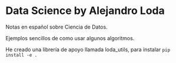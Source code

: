 # Data Science by Alejandro Loda
Notas en español sobre Ciencia de Datos.

Ejemplos sencillos de como usar algunos algoritmos.

He creado una librería de apoyo llamada loda_utils, para instalar `pip install -e .`